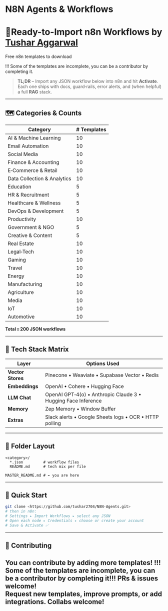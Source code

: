 # N8N Agents & Workflows 
# 🚀Ready-to-Import n8n Workflows by [Tushar Aggarwal](https://www.linkedin.com/in/tusharaggarwalinseec/)


Free n8n templates to download

!!! Some of the templates are incomplete, you can be a contributor by completing it.


> **TL;DR** – Import any JSON workflow below into n8n and hit **Activate**.  
> Each one ships with docs, guard‑rails, error alerts, and (when helpful) a full **RAG** stack.

---

## 🗺️ Categories & Counts

| Category | # Templates |
|----------|-------------|
| AI & Machine Learning | 10 |
| Email Automation | 10 |
| Social Media | 10 |
| Finance & Accounting | 10 |
| E‑Commerce & Retail | 10 |
| Data Collection & Analytics | 10 |
| Education | 5 |
| HR & Recruitment | 5 |
| Healthcare & Wellness | 5 |
| DevOps & Development | 5 |
| Productivity | 10 |
| Government & NGO | 5 |
| Creative & Content | 5 |
| Real Estate | 10 |
| Legal‑Tech | 10 |
| Gaming | 10 |
| Travel | 10 |
| Energy | 10 |
| Manufacturing | 10 |
| Agriculture | 10 |
| Media | 10 |
| IoT | 10 |
| Automotive | 10 |

**Total = 200 JSON workflows**

---

## 🔧 Tech Stack Matrix

| Layer | Options Used |
|-------|--------------|
| **Vector Stores** | Pinecone • Weaviate • Supabase Vector • Redis |
| **Embeddings** | OpenAI • Cohere • Hugging Face |
| **LLM Chat** | OpenAI GPT‑4(o) • Anthropic Claude 3 • Hugging Face Inference |
| **Memory** | Zep Memory • Window Buffer |
| **Extras** | Slack alerts • Google Sheets logs • OCR • HTTP polling |

---

## 📂 Folder Layout

```
<category>/
  *.json         # workflow files
  README.md      # tech mix per file

MASTER_README.md # ← you are here
```

---

## 🚀 Quick Start

```bash
git clone <https://github.com/tushar2704/N8N-Agents.git>
# then in n8n:
# Settings ▸ Import Workflows ▸ select any JSON
# Open each node ▸ Credentials ▸ choose or create your account
# Save & Activate ✅
```

---

## 🤝 Contributing
You can contribute by adding more templates!
!!! Some of the templates are incomplete, you can be a contributor by completing it!!!
PRs & issues welcome!  
Request new templates, improve prompts, or add integrations.
Collabs welcome!
---

